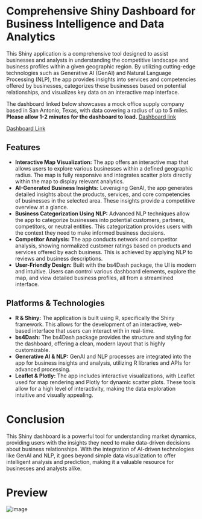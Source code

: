# Comprehensive Shiny Dashboard for Business Intelligence and Data Analytics
This Shiny application is a comprehensive tool designed to assist businesses and analysts in understanding the competitive landscape and business profiles within a given geographic region. By utilizing cutting-edge technologies such as Generative AI (GenAI) and Natural Language Processing (NLP), the app provides insights into services and competencies offered by businesses, categorizes these businesses based on potential relationships, and visualizes key data on an interactive map interface.

The dashboard linked below showcases a mock office supply company based in San Antonio, Texas, with data covering a radius of up to 5 miles.
**Please allow 1-2 minutes for the dashboard to load.**
<a href="https://justin-garza-analytics.shinyapps.io/CompanyAnalysis/" target="_blank">Dashboard link</a>

[Dashboard Link](https://justin-garza-analytics.shinyapps.io/CompanyAnalysis/)
## Features
- **Interactive Map Visualization:** The app offers an interactive map that allows users to explore various businesses within a defined geographic radius. The map is fully responsive and integrates scatter plots directly within the map to display relevant analytics.
- **AI-Generated Business Insights:** Leveraging GenAI, the app generates detailed insights about the products, services, and core competencies of businesses in the selected area. These insights provide a competitive overview at a glance.
- **Business Categorization Using NLP:** Advanced NLP techniques allow the app to categorize businesses into potential customers, partners, competitors, or neutral entities. This categorization provides users with the context they need to make informed business decisions.
- **Competitor Analysis:** The app conducts network and competitor analysis, showing normalized customer ratings based on products and services offered by each business. This is achieved by applying NLP to reviews and business descriptions.
- **User-Friendly Design:** Built with the bs4Dash package, the UI is modern and intuitive. Users can control various dashboard elements, explore the map, and view detailed business profiles, all from a streamlined interface.

## Platforms & Technologies
- **R & Shiny:** The application is built using R, specifically the Shiny framework. This allows for the development of an interactive, web-based interface that users can interact with in real-time.
- **bs4Dash:** The bs4Dash package provides the structure and styling for the dashboard, offering a clean, modern layout that is highly customizable.
- **Generative AI & NLP:** GenAI and NLP processes are integrated into the app for business insights and analysis, utilizing R libraries and APIs for advanced processing.
- **Leaflet & Plotly:** The app includes interactive visualizations, with Leaflet used for map rendering and Plotly for dynamic scatter plots. These tools allow for a high level of interactivity, making the data exploration intuitive and visually appealing.

# Conclusion
This Shiny dashboard is a powerful tool for understanding market dynamics, providing users with the insights they need to make data-driven decisions about business relationships. With the integration of AI-driven technologies like GenAI and NLP, it goes beyond simple data visualization to offer intelligent analysis and prediction, making it a valuable resource for businesses and analysts alike.

# Preview
![image](https://github.com/user-attachments/assets/645b76e3-e89e-4ef9-862c-7c519f89aeaa)
